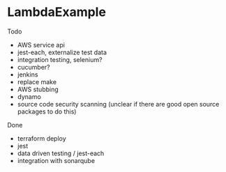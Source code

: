 # LambdaExample

Todo
- AWS service api
- jest-each, externalize test data
- integration testing, selenium?
- cucumber?    
- jenkins    
- replace make 
- AWS stubbing
- dynamo     
- source code security scanning (unclear if there are good open source packages to do this)

Done
- terraform deploy
- jest
- data driven testing / jest-each
- integration with sonarqube
    
